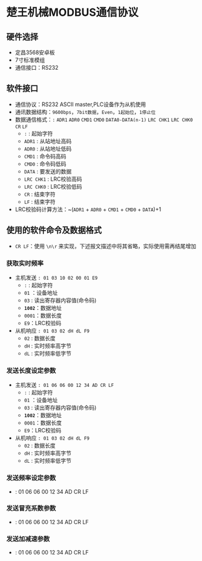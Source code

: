 # 楚王机械MODBUS通信协议

## 硬件选择
- 定昌3568安卓板
- 7寸标准模组
- 通信接口：RS232

## 软件接口
- 通信协议：RS232 ASCII master,PLC设备作为从机使用
- 通讯数据结构：`9600bps`，`7bit数据`，`Even`，`1起始位`，`1停止位`
- 数据通信格式：`:` `ADR1` `ADR0` `CMD1` `CMD0` `DATA0-DATA(n-1)` `LRC CHK1` `LRC CHK0` `CR` `LF`
  - `:` : 起始字符
  - `ADR1` : 从站地址高码
  - `ADR0` : 从站地址低码
  - `CMD1` : 命令码高码
  - `CMD0` : 命令码低码
  - `DATA` : 要发送的数据
  - `LRC CHK1` : LRC校验高码
  - `LRC CHK0` : LRC校验低码
  - `CR` : 结束字符
  - `LF` : 结束字符
- LRC校验码计算方法：~(`ADR1` + `ADR0` + `CMD1` + `CMD0` + `DATA`)+1

## 使用的软件命令及数据格式
- `CR LF`：使用 `\n\r` 来实现，下述报文描述中将其省略，实际使用需再结尾增加

### 获取实时频率
- 主机发送 `: 01 03 10 02 00 01 E9`
  - `:` : 起始字符
  - `01` ：设备地址
  - `03` : 读出寄存器内容值(命令码)
  - __`1002`__：数据地址
  - `0001`：数据长度
  - `E9`：LRC校验码
- 从机响应 `: 01 03 02 dH dL F9`
  - `02` : 数据长度
  - `dH` : 实时频率高字节
  - `dL` : 实时频率低字节

### 发送长度设定参数
- 主机发送 `: 01 06 06 00 12 34 AD CR LF`
  - `:` : 起始字符
  - `01` ：设备地址
  - `03` : 读出寄存器内容值(命令码)
  - __`1002`__：数据地址
  - `0001`：数据长度
  - `E9`：LRC校验码
- 从机响应 `: 01 03 02 dH dL F9`
  - `02` : 数据长度
  - `dH` : 实时频率高字节
  - `dL` : 实时频率低字节

### 发送频率设定参数
- : 01 06 06 00 12 34 AD CR LF

### 发送冒充系数参数
- : 01 06 06 00 12 34 AD CR LF

### 发送加减速参数
- : 01 06 06 00 12 34 AD CR LF
